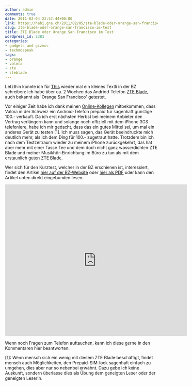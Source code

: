 ```yaml
---
author: admin
comments: true
date: 2011-02-04 22:57:44+00:00
link: https://habi.gna.ch/2011/02/05/zte-blade-oder-orange-san-francisco-im-test/
slug: zte-blade-oder-orange-san-francisco-im-test
title: ZTE Blade oder Orange San Francisco im Test
wordpress_id: 2381
categories:
- gadgets and gizmos
- technospeak
tags:
- orange
- valora
- zte
- zteblade
---
```


Letzthin konnte ich für [This](http://www.borniert.com/) wieder mal ein kleines Textli in der BZ schreiben: Ich habe über ca. 2 Wochen das Andriod-Telefon [ZTE Blade](http://www.google.com/search?&q=zte+blade), auch bekannt als 'Orange San Francisco' getestet.

Vor einiger Zeit habe ich dank meinen [Online-Kollegen](http://identi.ca/habi/subscriptions) mitbekommen, dass Valora in der Schweiz ein Android-Telefon prepaid für sagenhaft günstige 100.- verkauft.
Da ich erst nächsten Herbst bei meinem Anbieter den Vertrag verlängern kann und solange noch offiziell mit dem iPhone 3GS telefoniere, habe ich mir gedacht, dass das ein gutes Mittel sei, um mal ein anderes Gerät zu testen [1].
Ich muss sagen, das Gerät beeindruckte mich deutlich mehr, als ich dem Ding für 100.- zugetraut hatte.
Trotzdem bin ich nach dem Testzeitraum wieder zu meinem iPhone zurückgekehrt, das hat aber mehr mit einer Tasse Tee und dem doch nicht ganz wasserdichten ZTE Blade und meiner Musikhör-Einrichtung im Büro zu tun als mit dem erstaunlich guten ZTE Blade.

Wer sich für den Kurztest, welcher in der BZ erschienen ist, interessiert, findet den Artikel [hier auf der BZ-Website](http://www.bernerzeitung.ch/digital/mobil/Wie-gut-kann-ein-Smartphone-fuer-100-Franken-sein/story/16744182) oder [hier als PDF](https://habi.gna.ch/wp-content/uploads/2011/02/BZ-Digital-SanFrancisco.pdf) oder kann den Artikel unten direkt eingebunden lesen.

<iframe src="https://docs.google.com/viewer?url=https://habi.gna.ch/wp-content/uploads/2011/02/BZ-Digital-SanFrancisco.pdf&amp;embedded=true" style="width:600px; height:500px;" frameborder="0"></iframe>

Wenn noch Fragen zum Telefon auftauchen, kann ich diese gerne in den Kommentaren hier beantworten.

[1]: Wenn mensch sich ein wenig mit diesem ZTE Blade beschäftigt, findet mensch auch Möglichkeiten, den Prepaid-SIM-lock sagenhaft einfach zu umgehen, dies aber nur so nebenbei erwähnt.
     Dazu gebe ich keine Auskunft, sondern überlasse dies als Übung dem geneigten Leser oder der geneigten Leserin.
